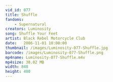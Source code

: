 ```yaml
---
vid_id: 077
title: Shuffle
fandoms:
    - Supernatural
creators: Luminosity
song: Shuffle Your Feet
artist: Black Rebel Motorcycle Club
date:   2006-11-01 10:00:00
thumbnail: /images/Luminosity-077-Shuffle.jpg
barcode: /images/Luminosity-077-Shuffle.png
mp4name: Luminosity-077-Shuffle.m4v
mp4size: 38.02 MB
width: 848
height: 480
---
```



